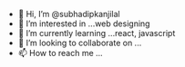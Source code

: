 - 👋 Hi, I’m @subhadipkanjilal
- 👀 I’m interested in ...web designing
- 🌱 I’m currently learning ...react, javascript
- 💞️ I’m looking to collaborate on ...
- 📫 How to reach me ...

<!---
subhadipkanjilal/subhadipkanjilal is a ✨ special ✨ repository because its `README.md` (this file) appears on your GitHub profile.
You can click the Preview link to take a look at your changes.
--->
